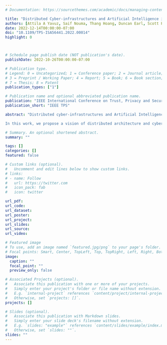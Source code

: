 ```yaml
---
# Documentation: https://sourcethemes.com/academic/docs/managing-content/

title: "Distributed Cyber-infrastructures and Artificial Intelligence in Hybrid Post-Quantum Era"
authors: [Attila A Yavuz, Saif Nouma, Thang Hoang, Duncan Earl, Scott Packard]
date: 2022-12-14T00:00:00-07:00
doi: "10.1109/TPS-ISA56441.2022.00014"
highlight: 0



# Schedule page publish date (NOT publication's date).
publishDate: 2022-10-26T00:00:00-07:00

# Publication type.
# Legend: 0 = Uncategorized; 1 = Conference paper; 2 = Journal article;
# 3 = Preprint / Working Paper; 4 = Report; 5 = Book; 6 = Book section;
# 7 = Thesis; 8 = Patent
publication_types: ["1"]

# Publication name and optional abbreviated publication name.
publication: "IEEE International Conference on Trust, Privacy and Security in Intelligent Systems, and Applications"
publication_short: "IEEE TPS"

abstract: "Distributed cyber-infrastructures and Artificial Intelligence (AI) are transformative technologies that will play a pivotal role in the future of society and the scientific community. Internet of Things (IoT) applications harbor vast quantities of connected devices that collect a massive amount of sensitive information (e.g., medical, financial), which is usually analyzed either at the edge or federated cloud systems via AI/Machine Learning (ML) algorithms to make critical decisions (e.g., diagnosis). It is of paramount importance to ensure the security, privacy, and trustworthiness of data collection, analysis, and decision-making processes. However, system complexity and increased attack surfaces make these applications vulnerable to system breaches, single-point of failures, and various cyber-attacks. Moreover, the advances in quantum computing exacerbate the security and privacy challenges. That is, emerging quantum computers can break conventional cryptographic systems that offer cyber-security services, public key infrastructures, and privacy-enhancing technologies. Therefore, there is a vital need for new cyber-security paradigms that can address the resiliency, long-term security, and efficiency requirements of distributed cyber infrastructures.\\

In this work, we propose a vision of distributed architecture and cybersecurity framework that uniquely synergizes secure compu- tation, Physical Quantum Key Distribution (PQKD), NIST Post- Quantum Cryptography (PQC) efforts, and AI/ML algorithms to achieve breach-resilient, functional and efficient cybersecurity services. At the heart of our proposal lies a new Multi-Party Computation Quantum Network Core (MPC-QNC) that enables fast and yet quantum-safe execution of distributed computation protocols via integration of PQKD infrastructure and hardware- acceleration elements. We showcase the capabilities of MPC-QNC by instantiating it for Public Key Infrastructures (PKI) and federated ML in our HDQPKI and TPQ-ML, frameworks, respectively. HDQPKI (to the best of our knowledge) is the first hybrid and distributed post-quantum PKI that harnesses PQKD and NIST PQC standards to offer the highest level of quantum safety with a breach-resiliency against active adversaries. TPQ-ML presents a post-quantum secure and privacy-preserving federated ML infrastructure."

# Summary. An optional shortened abstract.
summary: ""

tags: []
categories: []
featured: false

# Custom links (optional).
#   Uncomment and edit lines below to show custom links.
# links:
# - name: Follow
#   url: https://twitter.com
#   icon_pack: fab
#   icon: twitter

url_pdf: 
url_code: 
url_dataset:
url_poster:
url_project:
url_slides: 
url_source:
url_video:

# Featured image
# To use, add an image named `featured.jpg/png` to your page's folder. 
# Focal points: Smart, Center, TopLeft, Top, TopRight, Left, Right, BottomLeft, Bottom, BottomRight.
image:
  caption: ""
  focal_point: ""
  preview_only: false

# Associated Projects (optional).
#   Associate this publication with one or more of your projects.
#   Simply enter your project's folder or file name without extension.
#   E.g. `internal-project` references `content/project/internal-project/index.md`.
#   Otherwise, set `projects: []`.
projects: []

# Slides (optional).
#   Associate this publication with Markdown slides.
#   Simply enter your slide deck's filename without extension.
#   E.g. `slides: "example"` references `content/slides/example/index.md`.
#   Otherwise, set `slides: ""`.
slides: ""
---
```

